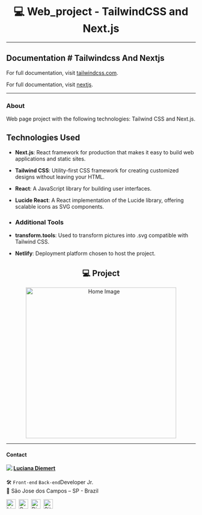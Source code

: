 <h1 align="center"> 💻 Web_project - TailwindCSS and Next.js</h1>

------

## Documentation # Tailwindcss And  Nextjs

For full documentation, visit [tailwindcss.com](https://tailwindcss.com/).

For full documentation, visit [nextjs](https://nextjs.org/docs/).

------

### About

Web page project with the following technologies: Tailwind CSS and Next.js.

## Technologies Used

- **Next.js**: React framework for production that makes it easy to build web applications and static sites.
- **Tailwind CSS**: Utility-first CSS framework for creating customized designs without leaving your HTML.

- **React**: A JavaScript library for building user interfaces.
- **Lucide React**: A React implementation of the Lucide library, offering scalable icons as SVG components.

- ### Additional Tools
  
- **transform.tools**: Used to transform pictures into .svg compatible with Tailwind CSS.
- **Netlify**: Deployment platform chosen to host the project.

<h2 align="center"> 💻 Project</h2>
<div align="center">
 <img src="./src/app/2.png" width="400px" alt="Home Image"/>
</div>

-------

#### Contact

<img align="left" src="https://www.github.com/ludiemert.png?size=150">

#### [**Luciana Diemert**](https://github.com/ludiemert)

🛠 `Front-end` `Back-end`Developer Jr. <br>
📍 São Jose dos Campos – SP - Brazil

<a href="https://www.linkedin.com/in/lucianadiemert" target="_blank"><img src="https://img.shields.io/badge/LinkedIn-0077B5?style=flat&logo=linkedin&logoColor=white" alt="LinkedIn Badge" height="25"></a>&nbsp;
<a href="mailto:lucianadiemert@gmail.com" target="_blank"><img src="https://img.shields.io/badge/Gmail-D14836?style=flat&logo=gmail&logoColor=white" alt="Gmail Badge" height="25"></a>&nbsp;
<a href="#"><img src="https://img.shields.io/badge/Discord-%237289DA.svg?logo=discord&logoColor=white" title="LuDiem#0654" alt="Discord Badge" height="25"></a>&nbsp;
<a href="https://www.github.com/ludiemert" target="_blank"><img src="https://img.shields.io/badge/GitHub-100000?style=flat&logo=github&logoColor=white" alt="GitHub Badge" height="25"></a>&nbsp;

<br clear="left"/>


